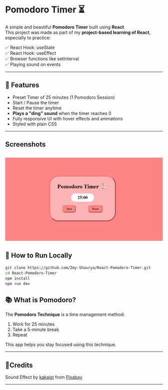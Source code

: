 # Pomodoro Timer ⏳

A simple and beautiful **Pomodoro Timer** built using **React**.  
This project was made as part of my **project-based learning of React**, especially to practice:

✅ React Hook: useState  
✅ React Hook: useEffect    
✅ Browser functions like setInterval  
✅ Playing sound on events 

---

## 🎨 Features

- Preset Timer of 25 minutes (1 Pomodoro Session)
- Start / Pause the timer
- Reset the timer anytime
- **Plays a "ding" sound** when the timer reaches 0
- Fully responsive UI with hover effects and animations
- Styled with plain CSS

---

## Screenshots
![Pomodoro Timer Screenshot](./public/screenshots/image.png)
---

## 🚀 How to Run Locally

```bash
git clone https://github.com/Zmy-Shaurya/React-Pomodoro-Timer.git
cd React-Pomodoro-Timer
npm install
npm run dev
```
## 📚 What is Pomodoro?

The **Pomodoro Technique** is a time management method:
1. Work for 25 minutes
2. Take a 5-minute break
3. Repeat

This app helps you stay focused using this technique.

---

## 🎵Credits

Sound Effect by [kakaist](https://pixabay.com/users/kakaist-48093450/?utm_source=link-attribution&utm_medium=referral&utm_campaign=music&utm_content=330333) from [Pixabay](https://pixabay.com/sound-effects//?utm_source=link-attribution&utm_medium=referral&utm_campaign=music&utm_content=330333)

---
